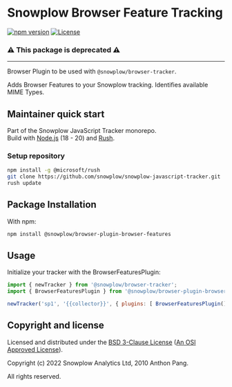 # Snowplow Browser Feature Tracking

[![npm version][npm-image]][npm-url]
[![License][license-image]](LICENSE)

<h3>⚠️ This package is deprecated ⚠️</h3>

---

Browser Plugin to be used with `@snowplow/browser-tracker`.

Adds Browser Features to your Snowplow tracking. Identifies available MIME Types.

## Maintainer quick start

Part of the Snowplow JavaScript Tracker monorepo.  
Build with [Node.js](https://nodejs.org/en/) (18 - 20) and [Rush](https://rushjs.io/).

### Setup repository

```bash
npm install -g @microsoft/rush 
git clone https://github.com/snowplow/snowplow-javascript-tracker.git
rush update
```

## Package Installation

With npm:

```bash
npm install @snowplow/browser-plugin-browser-features
```

## Usage

Initialize your tracker with the BrowserFeaturesPlugin:

```js
import { newTracker } from '@snowplow/browser-tracker';
import { BrowserFeaturesPlugin } from '@snowplow/browser-plugin-browser-features';

newTracker('sp1', '{{collector}}', { plugins: [ BrowserFeaturesPlugin() ] }); // Also stores reference at module level
```

## Copyright and license

Licensed and distributed under the [BSD 3-Clause License](LICENSE) ([An OSI Approved License][osi]).

Copyright (c) 2022 Snowplow Analytics Ltd, 2010 Anthon Pang.

All rights reserved.

[npm-url]: https://www.npmjs.com/package/@snowplow/browser-plugin-browser-features
[npm-image]: https://img.shields.io/npm/v/@snowplow/browser-plugin-browser-features
[docs]: https://docs.snowplowanalytics.com/docs/collecting-data/collecting-from-own-applications/javascript-tracker/
[osi]: https://opensource.org/licenses/BSD-3-Clause
[license-image]: https://img.shields.io/npm/l/@snowplow/browser-plugin-browser-features
